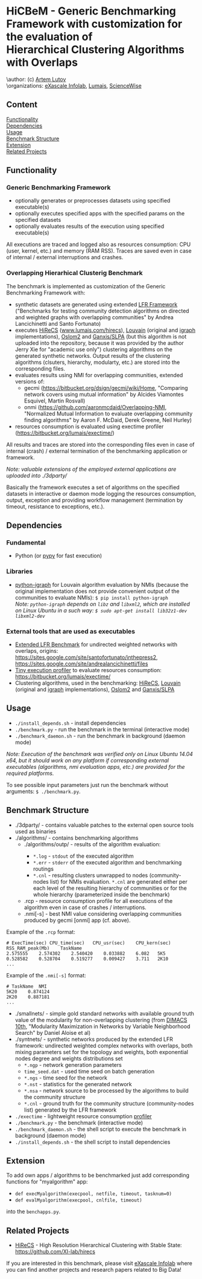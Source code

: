 # HiCBeM - Generic Benchmarking Framework with customization for the evaluation of <br />Hierarchical Clustering Algorithms with Overlaps
\author: (c) [Artem Lutov](artem@exascale.info)  
\organizations: [eXascale Infolab](http://exascale.info/), [Lumais](http://www.lumais.com/), [ScienceWise](http://sciencewise.info/)  

## Content
[Functionality](#functionality)  
[Dependencies](#dependencies)  
[Usage](#usage)  
[Benchmark Structure](#benchmark-structure)  
[Extension](#extension)  
[Related Projects](#related-projects)  

## Functionality
### Generic Benchmarking Framework
- optionally generates or preprocesses datasets using specified executable(s)
- optionally executes specified apps with the specified params on the specified datasets
- optionally evaluates results of the execution using specified executable(s)
	
All executions are traced and logged also as resources consumption: CPU (user, kernel, etc.) and memory (RAM RSS).
Traces are saved even in case of internal / external interruptions and crashes.

### Overlapping Hierarhical Clusterig Benchmark
The benchmark is implemented as customization of the Generic Benchmarking Framework with:
- synthetic datasets are generated using extended [LFR Framework](https://sites.google.com/site/santofortunato/inthepress2) ("Benchmarks for testing community detection algorithms on directed and weighted graphs with overlapping communities" by Andrea Lancichinetti and Santo Fortunato)
- executes [HiReCS](http://www.lumais.com/hirecs) (www.lumais.com/hirecs), [Louvain](https://sites.google.com/site/findcommunities/) (original and [igraph](http://igraph.org/python/doc/igraph.Graph-class.html#community_multilevel) implementations), [Oslom2](http://www.oslom.org/software.htm) and [Ganxis/SLPA](https://sites.google.com/site/communitydetectionslpa/) (but this algorithm is not uploaded into the repository, because it was provided by the author Jerry Xie for "academic use only") clustering algorithms on the generated synthetic networks. Output results of the clustering algorithms (clsuters, hierarchy, modularty, etc.) are stored into the corresponding files.
- evaluates results using NMI for overlapping communities, extended versions of:
  * gecmi (https://bitbucket.org/dsign/gecmi/wiki/Home, "Comparing network covers using mutual information" by Alcides Viamontes Esquivel, Martin Rosvall)
  * onmi (https://github.com/aaronmcdaid/Overlapping-NMI, "Normalized Mutual Information to evaluate overlapping community finding algorithms" by Aaron F. McDaid, Derek Greene, Neil Hurley)
- resources consumption is evaluated using exectime profiler (https://bitbucket.org/lumais/exectime/)

All results and traces are stored into the corresponding files even in case of internal (crash) / external termination of the benchmarking application or framework.

*Note: valuable extensions of the employed external applications are uploaded into ./3dparty/*

Basically the framework executes a set of algorithms on the specified datasets in interactive or daemon mode logging the resources consumption, output, exception and providing workflow management (termination by timeout, resistance to exceptions, etc.).

## Dependencies
### Fundamental
* Python (or [pypy](http://pypy.org/) for fast execution)

### Libraries

* [python-igraph](http://igraph.org/python/) for Louvain algorithm evaluation by NMIs (because the original implementation does not provide convenient output of the communities to evaluate NMIs): `$ pip install python-igraph`  
*Note: `python-igraph` depends on `libz` and `libxml2`, which are installed on Linux Ubuntu in a such way: `$ sudo apt-get install lib32z1-dev libxml2-dev`*

### External tools that are used as executables
* [Extended LFR Benchmark](3dparty/lfrbench_weight-undir-ovp) for undirected weighted networks with overlaps, origins: https://sites.google.com/site/santofortunato/inthepress2, https://sites.google.com/site/andrealancichinetti/files
* [Tiny execution profiler](https://bitbucket.org/lumais/exectime/) to evaluate resources consumption: https://bitbucket.org/lumais/exectime/
* Clustering algorithms, used in the benchmarking: [HiReCS](http://www.lumais.com/hirecs), [Louvain](https://sites.google.com/site/findcommunities/) (original and [igraph](http://igraph.org/python/doc/igraph.Graph-class.html#community_multilevel) implementations), [Oslom2](http://www.oslom.org/software.htm) and [Ganxis/SLPA](https://sites.google.com/site/communitydetectionslpa/)
 
## Usage
- `./install_depends.sh`  - install dependencies
- `./benchmark.py`  - run the benchmark in the terminal (interactive mode)
- `./benchmark_daemon.sh`  - run the benchmark in background (daemon mode)

*Note: Execution of the benchmark was verified only on Linux Ubuntu 14.04 x64, but it should work on any platform if corresponding external executables (algorithms, nmi evaluation apps, etc.) are provided for the required platforms.*

To see possible input parameters just run the benchmark without arguments: `$ ./benchmark.py`.

## Benchmark Structure
- ./3dparty/  - contains valuable patches to the external open source tools used as binaries
- ./algorithms/  - contains benchmarking algorithms
	- ./algorithms/<algname>outp/  - results of the algorithm evaluation:
		- `*.log`  - `stdout` of the executed algorithm
		- `*.err`  -  `stderr` of the executed algorithm and benchmarking routings
		- `*.cnl`  - resulting clusters unwrapped to nodes (community-nodes list) for NMIs evaluation. `*.cnl` are generated either per each level of the resulting hierarchy of communities or for the whole hierarchy (parameterized inside the benchmark)
	- <algname>.rcp  - resource consumption profile for all executions of the algorithm even in case of crashes / interruptions.
	- <algname>.nmi[-s]  - best NMI value considering overlapping communities produced by gecmi [onmi] app (cf. above). 

Example of the `.rcp` format:
```
# ExecTime(sec)	CPU_time(sec)	CPU_usr(sec)	CPU_kern(sec)	RSS_RAM_peak(Mb)	TaskName
2.575555	2.574302	2.540420	0.033882	6.082	5K5
0.528582	0.528704	0.519277	0.009427	3.711	2K10
...
```

Example of the `.nmi[-s]` format:
```
# TaskName	NMI
5K20	0.874124
2K20	0.887181
...
```

- ./smallnets/  - simple gold standard networks with available ground truth value of the modularity for non-overlapping clustering (from [DIMACS 10th](http://www.cc.gatech.edu/dimacs10/), "Modularity Maximization in Networks by Variable Neighborhood Search" by Daniel Aloise et al)
- ./syntnets/  - synthetic networks produced by the extended LFR framework: undirected weighted complex networks with overlaps, both mixing parameters set for the topology and weights, both exponential nodes degree and weights distributions set
	- `*.ngp`  - network generation parameters
	- `time_seed.dat`  - used time seed on batch generation
	- `*.ngs`  - time seed for the network
	- `*.nst`  - statistics for the generated network
	- `*.nsa`  - network source to be processed by the algorithms to build the community structure
	- `*.cnl`  - ground truth for the community structure (community-nodes list) generated by the LFR framework
- `./exectime`  - lightweight resource consumption [profiler](https://bitbucket.org/lumais/exectime/)
- `./benchmark.py`  - the benchmark (interactive mode)
- `./benchmark_daemon.sh`  - the shell script to execute the benchmark in background (daemon mode)
- `./install_depends.sh`  - the shell script to install dependencies


## Extension
To add own apps / algorithms to be benchmarked just add corresponding functions for "myalgorithm" app:
- `def execMyalgorithm(execpool, netfile, timeout, tasknum=0)`
- `def evalMyalgorithm(execpool, cnlfile, timeout)`

into the `benchapps.py`.


## Related Projects
* [HiReCS](https://github.com/XI-lab/hirecs) - High Resolution Hierarchical Clustering with Stable State: https://github.com/XI-lab/hirecs

If you are interested in this benchmark, please visit <a href="http://exascale.info/">eXascale Infolab</a> where you can find another projects and research papers related to Big Data!
